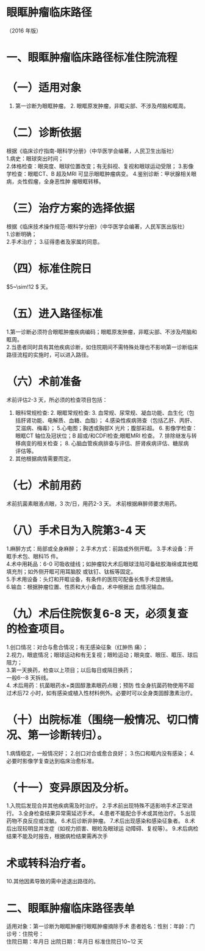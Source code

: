 # 眼眶肿瘤临床路径  
（2016 年版）  
# 一、眼眶肿瘤临床路径标准住院流程  
# （一）适用对象  
1. 第一诊断为眼眶肿瘤。 2. 眼眶原发肿瘤，非眶尖部、不涉及颅脑和眶周。  
# （二）诊断依据  
根据《临床诊疗指南-眼科学分册》（中华医学会编著，人民卫生出版社）  
1.病史：眼球突出时间；  
2.体格检查：眼突度、眼球位置改变；有无斜视、复视和眼球运动受限； 3.影像学检查：眼眶CT、B 超及MRI 可显示眼眶肿瘤病变。 4.鉴别诊断：甲状腺相关眼病，炎性假瘤，全身恶性肿 瘤眼眶转移。  
# （三）治疗方案的选择依据  
根据《临床技术操作规范-眼科学分册》（中华医学会编著，人民军医出版社）  
1.诊断明确；  
2.手术治疗； 3.征得患者及家属的同意。  
# （四）标准住院日  
$5~\sim\!12 $ 天。  
# （五）进入路径标准  
1.第一诊断必须符合眼眶肿瘤疾病编码；眼眶原发肿瘤，非眶尖部、不涉及颅脑和眶周。  
2.当患者同时具有其他疾病诊断，如住院期间不需特殊处理也不影响第一诊断临床路径流程的实施时，可以进入路径。  
# （六）术前准备  
术前评估2-3 天，所必须的检查项目包括：  
1. 眼科常规检查: 2. 眼眶常规检查: 3. 血常规、尿常规、凝血功能、血生化（包括肝肾功能、电解质、血糖、血脂）； 4.感染性疾病筛查（包括乙肝、丙肝、艾滋病、梅毒）； 5.心电图；胸透或胸部X 光片；腹部彩超。 6. 影像学检查：眼眶CT 轴位及冠状位；B 超或/和CDFI检查;眼眶MRI 检查。 7. 排除继发与转移病变的相关检查； 8. 心脑血管疾病排查与评估、肝肾疾病评估、糖尿病  
评估等。  
9. 其他根据病情需要而定。  
# （七）术前用药  
术前抗菌素眼液点眼，3 次/日，用药2-3 天。 术前根据麻醉师要求用药。  
# （八）手术日为入院第3-4 天  
1.麻醉方式：局部或全身麻醉；              2.手术方式：前路或外侧开眶。 3.手术设备：开眶手术包、眼科15 件。  
4.术中用耗品：6-0 可吸收缝线；如肿瘤较大术后眼球洼陷可备硅胶海绵或其他眶填充剂；如外侧开眶可用耳脑胶 或钛钉、钛板等固定。  
5.手术用设备：头灯和开眶设备，有条件的医院可配备长焦手术显微镜。  
6.输血：根据肿瘤位置、性质和大小备血，术中根据出 血情况输血。  
# （九）术后住院恢复6-8 天，必须复查的检查项目。  
1.创口情况：对合与愈合情况；有无感染征象（红肿热 痛）；  
2.视力，眼底情况；眼球运动和有无复视；眼睑运动；眼突度、眼压、眶压、球后阻力；  
3.第一天换药，检查以上项目；以后每日或隔日换药；  
一般6--8 天拆线。  
4. 术后用药：抗菌眼药水+类固醇激素眼药点眼；预防 性全身抗菌药物使用不超过术后72 小时，如有感染或植入性材料例外。必要时可以全身类固醇激素治疗。  
# （十）出院标准（围绕一般情况、切口情况、第一诊断转归）。  
1.病情稳定，一般情况好； 2.创口对合或愈合良好； 3.伤口和眶内没有感染； 4.必要时影像学复查达到临床治愈标准。  
# （十一）变异原因及分析。  
1.入院后发现合并其他疾病需及时治疗。 2.手术前出现特殊不适影响手术正常进行。 3.全身检查结果异常需延迟手术。 4.患者不能配合手术或其他治疗。 5.出现药物不良反应或过敏。 6.术后诊断非肿瘤。 7.术后出现感染和感染征象者。 8.术后出现较明显并发症（如视力损害、眼睑及眼球运 动障碍、复视等）。 9.术后病检结果不能及时报告，根据病检结果需再次手  
# 术或转科治疗者。  
10.其他因素导致的需中途退出路径的。  
# 二、眼眶肿瘤临床路径表单  
适用对象：第一诊断为眼眶肿瘤行眼眶肿瘤摘除手术 患者姓名：性别：年龄：门诊号：住院号：  
住院日期：年月日    出院日期：年月日   标准住院日10\~12 天  
